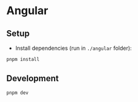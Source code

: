 # Angular

## Setup

- Install dependencies (run in `./angular` folder):

```bash
pnpm install
```

## Development

```bash
pnpm dev
```
